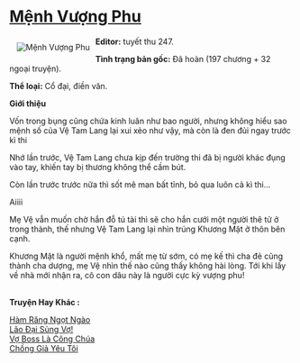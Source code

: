 <a href="https://utruyen.com/menh-vuong-phu/25425/" title="Mệnh Vượng Phu"><h1>Mệnh Vượng Phu</h1></a><div style="display:table"><img align="right" style="float: left; padding: 10px;" src="https://utruyen.com/images/story/200x260/menh-vuong-phu.jpg" alt="Mệnh Vượng Phu"><b>Editor:</b> tuyết thu 247.<p></p><b>Tình trạng bản gốc:</b> Đã hoàn (197 chương + 32 ngoại truyện).<p></p><b>Thể loại:</b> Cổ đại, điền văn.<p></p><b>Giới thiệu</b><p></p>Vốn trong bụng cũng chứa kinh luân như bao người, nhưng không hiểu sao mệnh số của Vệ Tam Lang lại xui xẻo như vậy, mà còn là đen đủi ngay trước kì thi<p></p>Nhớ lần trước, Vệ Tam Lang chưa kịp đến trường thi đã bị người khác đụng vào tay, khiến tay bị thương không thể cầm bút.<p></p>Còn lần trước trước nữa thì sốt mê man bất tỉnh, bỏ qua luôn cả kì thi...<p></p>Aiiii<p></p>Mẹ Vệ vẫn muốn chờ hắn đỗ tú tài thì sẽ cho hắn cưới một người thê tử ở trong thành, thế nhưng Vệ Tam Lang lại nhìn trúng Khương Mật ở thôn bên cạnh.<p></p>Khương Mật là người mệnh khổ, mất mẹ từ sớm, có mẹ kế thì cha đẻ cũng thành cha dượng, mẹ Vệ nhìn thế nào cũng thấy không hài lòng. Tới khi lấy về nhà mới nhận ra, cô con dâu này là người cực kỳ vượng phu!</div><p><br><b>Truyện Hay Khác :</b></p><a href="https://utruyen.com/ham-rang-ngot-ngao/19183/" alt="Hàm Răng Ngọt Ngào">Hàm Răng Ngọt Ngào</a><br/><a href="https://truyenhot2019.blogspot.com/2019/12/lao-dai-sung-vo.html" alt="Lão Đại Sủng Vợ!">Lão Đại Sủng Vợ!</a><br/><a href="https://github.com/quanluxury/truyenhot/tree/master/truyenhay/19155/" alt="Vợ Boss Là Công Chúa">Vợ Boss Là Công Chúa</a><br/><a href="https://github.com/mlquan/truyenhay/tree/master/truyenhay/25228/" alt="Chồng Giả Yêu Tôi">Chồng Giả Yêu Tôi</a><br/>